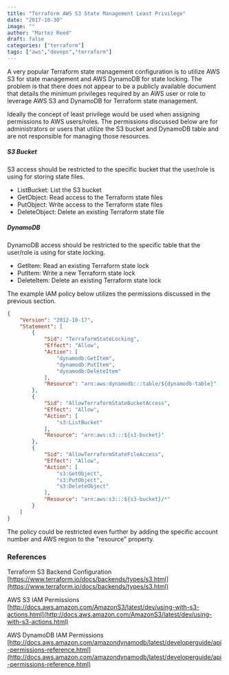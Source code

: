 ```yaml
---
title: "Terraform AWS S3 State Management Least Privilege"
date: "2017-10-30"
image: ""
author: "Martez Reed"
draft: false
categories: ["terraform"]
tags: ["aws","devops","terraform"]
---
```


A very popular Terraform state management configuration is to utilize AWS S3 for state management and AWS DynamoDB for state locking. The problem is that there does not appear to be a publicly available document that details the minimum privileges required by an AWS user or role to leverage AWS S3 and DynamoDB for Terraform state management.

Ideally the concept of least privilege would be used when assigning permissions to AWS users/roles. The permissions discussed below are for administrators or users that utilize the S3 bucket and DynamoDB table and are not responsible for managing those resources.

##### S3 Bucket

S3 access should be restricted to the specific bucket that the user/role is using for storing state files.

- ListBucket: List the S3 bucket
- GetObject: Read access to the Terraform state files
- PutObject: Write access to the Terraform state files
- DeleteObject: Delete an existing Terraform state file

##### DynamoDB

DynamoDB access should be restricted to the specific table that the user/role is using for state locking.

- GetItem: Read an existing Terraform state lock
- PutItem: Write a new Terraform state lock
- DeleteItem: Delete an existing Terraform state lock

The example IAM policy below utilizes the permissions discussed in the previous section.

```json
{
    "Version": "2012-10-17",
    "Statement": [
        {
            "Sid": "TerraformStateLocking",
            "Effect": "Allow",
            "Action": [
                "dynamodb:GetItem",
                "dynamodb:PutItem",
                "dynamodb:DeleteItem"
            ],
            "Resource": "arn:aws:dynamodb:::table/${dynamodb-table}"
        },
        {
            "Sid": "AllowTerraformStateBucketAccess",
            "Effect": "Allow",
            "Action": [
                "s3:ListBucket"
            ],
            "Resource": "arn:aws:s3:::${s3-bucket}"
        },
        {
            "Sid": "AllowTerraformStateFileAccess",
            "Effect": "Allow",
            "Action": [
                "s3:GetObject",
                "s3:PutObject",
                "s3:DeleteObject"
            ],
            "Resource": "arn:aws:s3:::${s3-bucket}/*"
        }
    ]
}
```

The policy could be restricted even further by adding the specific account number and AWS region to the "resource" property.

### References

Terraform S3 Backend Configuration  
[https://www.terraform.io/docs/backends/types/s3.html](https://www.terraform.io/docs/backends/types/s3.html)

AWS S3 IAM Permissions  
[http://docs.aws.amazon.com/AmazonS3/latest/dev/using-with-s3-actions.html](http://docs.aws.amazon.com/AmazonS3/latest/dev/using-with-s3-actions.html)

AWS DynamoDB IAM Permissions  
[http://docs.aws.amazon.com/amazondynamodb/latest/developerguide/api-permissions-reference.html](http://docs.aws.amazon.com/amazondynamodb/latest/developerguide/api-permissions-reference.html)
